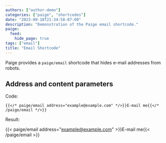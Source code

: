```yaml
---
authors: ["author-demo"]
categories: ["paige", "shortcodes"]
date: "2023-09-18T21:34:58-07:00"
description: "Demonstration of the Paige email shortcode."
paige:
  feed:
    hide_page: true
tags: ["email"]
title: "Email Shortcode"
---
```


Paige provides a `paige/email` shortcode that hides e-mail addresses from robots.

<!--more-->

## Address and content parameters

Code:

```go-html-template
{{</* paige/email address="example@example.com" */>}}E-mail me{{</* /paige/email */>}}
```

Result:

{{< paige/email address="example@example.com" >}}E-mail me{{< /paige/email >}}
